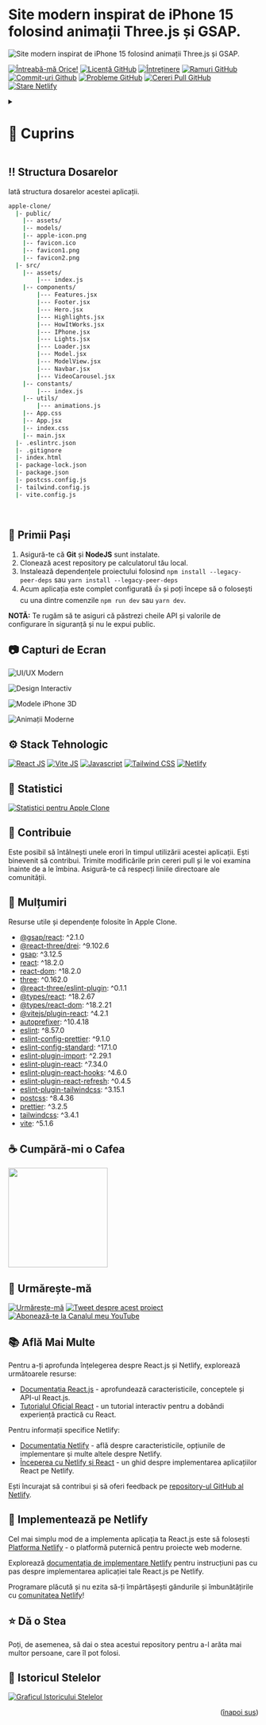 <a name="readme-top"></a>

# Site modern inspirat de iPhone 15 folosind animații Three.js și GSAP.

![Site modern inspirat de iPhone 15 folosind animații Three.js și GSAP.](/.github/images/img_main.png "Site modern inspirat de iPhone 15 folosind animații Three.js și GSAP.")

[![Întreabă-mă Orice!](https://flat.badgen.net/static/Ask%20me/anything?icon=github&color=black&scale=1.01)](https://github.com/mrarmas02 "Întreabă-mă Orice!")
[![Licență GitHub](https://flat.badgen.net/github/license/mrarmas02/apple-clone?icon=github&color=black&scale=1.01)](https://github.com/mrarmas02/apple-clone/blob/main/LICENSE "Licență GitHub")
[![Întreținere](https://flat.badgen.net/static/Maintained/yes?icon=github&color=black&scale=1.01)](https://github.com/mrarmas02/apple-clone/commits/main "Întreținere")
[![Ramuri GitHub](https://flat.badgen.net/github/branches/mrarmas02/apple-clone?icon=github&color=black&scale=1.01)](https://github.com/mrarmas02/apple-clone/branches "Ramuri GitHub")
[![Commit-uri Github](https://flat.badgen.net/github/commits/mrarmas02/apple-clone?icon=github&color=black&scale=1.01)](https://github.com/mrarmas02/apple-clone/commits "Commit-uri Github")
[![Probleme GitHub](https://flat.badgen.net/github/issues/mrarmas02/apple-clone?icon=github&color=black&scale=1.01)](https://github.com/mrarmas02/apple-clone/issues "Probleme GitHub")
[![Cereri Pull GitHub](https://flat.badgen.net/github/prs/mrarmas02/apple-clone?icon=github&color=black&scale=1.01)](https://github.com/mrarmas02/apple-clone/pulls "Cereri Pull GitHub")
[![Stare Netlify](https://api.netlify.com/api/v1/badges/e2c95681-9266-4df6-9fec-324951ab778b/deploy-status)](https://alexandruarmas.github.io/appleclone/ "Stare Netlify")

<!-- Cuprins -->
<details>

<summary>

# :notebook_with_decorative_cover: Cuprins

</summary>

- [Structura Dosarelor](#bangbang-structura-dosarelor)
- [Primii Pași](#toolbox-primii-pași)
- [Capturi de Ecran](#camera-capturi-de-ecran)
- [Stack Tehnologic](#gear-stack-tehnologic)
- [Statistici](#wrench-statistici)
- [Contribuie](#raised_hands-contribuie)
- [Mulțumiri](#gem-mulțumiri)
- [Cumpără-mi o Cafea](#coffee-cumpără-mi-o-cafea)
- [Urmărește-mă](#rocket-urmărește-mă)
- [Află Mai Multe](#books-află-mai-multe)
- [Implementează pe Netlify](#page_with_curl-implementează-pe-netlify)
- [Dă o Stea](#star-dă-o-stea)
- [Istoricul Stelelor](#star2-istoricul-stelelor)
- [Dă o Stea](#star-dă-o-stea)

</details>

## :bangbang: Structura Dosarelor

Iată structura dosarelor acestei aplicații.

```bash
apple-clone/
  |- public/
    |-- assets/
    |-- models/
    |-- apple-icon.png
    |-- favicon.ico
    |-- favicon1.png
    |-- favicon2.png
  |- src/
    |-- assets/
        |--- index.js
    |-- components/
        |--- Features.jsx
        |--- Footer.jsx
        |--- Hero.jsx
        |--- Highlights.jsx
        |--- HowItWorks.jsx
        |--- IPhone.jsx
        |--- Lights.jsx
        |--- Loader.jsx
        |--- Model.jsx
        |--- ModelView.jsx
        |--- Navbar.jsx
        |--- VideoCarousel.jsx
    |-- constants/
        |--- index.js
    |-- utils/
        |--- animations.js
    |-- App.css
    |-- App.jsx
    |-- index.css
    |-- main.jsx
  |- .eslintrc.json
  |- .gitignore
  |- index.html
  |- package-lock.json
  |- package.json
  |- postcss.config.js
  |- tailwind.config.js
  |- vite.config.js
```

<br />

## :toolbox: Primii Pași

1. Asigură-te că **Git** și **NodeJS** sunt instalate.
2. Clonează acest repository pe calculatorul tău local.
3. Instalează dependențele proiectului folosind `npm install --legacy-peer-deps` sau `yarn install --legacy-peer-deps`
4. Acum aplicația este complet configurată 👍 și poți începe să o folosești cu una dintre comenzile `npm run dev` sau `yarn dev`.

**NOTĂ:** Te rugăm să te asiguri că păstrezi cheile API și valorile de configurare în siguranță și nu le expui public.

## :camera: Capturi de Ecran

![UI/UX Modern](/.github/images/img1.png "UI/UX Modern")

![Design Interactiv](/.github/images/img2.png "Design Interactiv")

![Modele iPhone 3D](/.github/images/img3.png "Modele iPhone 3D")

![Animații Moderne](/.github/images/img4.png "Animații Moderne")

## :gear: Stack Tehnologic

[![React JS](https://skillicons.dev/icons?i=react "React JS")](https://react.dev/ "React JS") [![Vite JS](https://skillicons.dev/icons?i=vite "Vite JS")](https://vitejs.dev/ "Vite JS") [![Javascript](https://skillicons.dev/icons?i=js "Javascript")](https://developer.mozilla.org/en-US/docs/Web/JavaScript "Javascript") [![Tailwind CSS](https://skillicons.dev/icons?i=tailwind "Tailwind CSS")](https://tailwindcss.com/ "Tailwind CSS") [![Netlify](https://skillicons.dev/icons?i=netlify "Netlify")](https://netlify.app/ "Netlify")

## :wrench: Statistici

[![Statistici pentru Apple Clone](/.github/images/stats.svg "Statistici pentru Apple Clone")](https://pagespeed.web.dev/analysis?url=https://app-apple-clone.netlify.app/ "Statistici pentru Apple Clone")

## :raised_hands: Contribuie

Este posibil să întâlnești unele erori în timpul utilizării acestei aplicații. Ești binevenit să contribui. Trimite modificările prin cereri pull și le voi examina înainte de a le îmbina. Asigură-te că respecți liniile directoare ale comunității.

## :gem: Mulțumiri

Resurse utile și dependențe folosite în Apple Clone.

- [@gsap/react](https://www.npmjs.com/package/@gsap/react): ^2.1.0
- [@react-three/drei](https://www.npmjs.com/package/@react-three/drei): ^9.102.6
- [gsap](https://www.npmjs.com/package/gsap): ^3.12.5
- [react](https://www.npmjs.com/package/react): ^18.2.0
- [react-dom](https://www.npmjs.com/package/react-dom): ^18.2.0
- [three](https://www.npmjs.com/package/three): ^0.162.0
- [@react-three/eslint-plugin](https://www.npmjs.com/package/@react-three/eslint-plugin): ^0.1.1
- [@types/react](https://www.npmjs.com/package/@types/react): ^18.2.67
- [@types/react-dom](https://www.npmjs.com/package/@types/react-dom): ^18.2.21
- [@vitejs/plugin-react](https://www.npmjs.com/package/@vitejs/plugin-react): ^4.2.1
- [autoprefixer](https://www.npmjs.com/package/autoprefixer): ^10.4.18
- [eslint](https://www.npmjs.com/package/eslint): ^8.57.0
- [eslint-config-prettier](https://www.npmjs.com/package/eslint-config-prettier): ^9.1.0
- [eslint-config-standard](https://www.npmjs.com/package/eslint-config-standard): ^17.1.0
- [eslint-plugin-import](https://www.npmjs.com/package/eslint-plugin-import): ^2.29.1
- [eslint-plugin-react](https://www.npmjs.com/package/eslint-plugin-react): ^7.34.0
- [eslint-plugin-react-hooks](https://www.npmjs.com/package/eslint-plugin-react-hooks): ^4.6.0
- [eslint-plugin-react-refresh](https://www.npmjs.com/package/eslint-plugin-react-refresh): ^0.4.5
- [eslint-plugin-tailwindcss](https://www.npmjs.com/package/eslint-plugin-tailwindcss): ^3.15.1
- [postcss](https://www.npmjs.com/package/postcss): ^8.4.36
- [prettier](https://www.npmjs.com/package/prettier): ^3.2.5
- [tailwindcss](https://www.npmjs.com/package/tailwindcss): ^3.4.1
- [vite](https://www.npmjs.com/package/vite): ^5.1.6

## :coffee: Cumpără-mi o Cafea

[<img src="https://img.shields.io/badge/Buy_Me_A_Coffee-FFDD00?style=for-the-badge&logo=buy-me-a-coffee&logoColor=black" width="200" />](https://www.buymeacoffee.com/alexandruarmas "Cumpără-mi o Cafea")

## :rocket: Urmărește-mă

[![Urmărește-mă](https://img.shields.io/github/followers/mrarmas02?style=social&label=Follow&maxAge=2592000)](https://github.com/mrarmas02 "Urmărește-mă")
[![Tweet despre acest proiect](https://img.shields.io/twitter/url?style=social&url=https%3A%2F%2Ftwitter.com%2Fmrarmas02)](https://twitter.com/intent/tweet?text=Check+out+this+amazing+app:&url=https%3A%2F%2Fgithub.com%2Fmrarmas02%2Fapple-clone "Tweet despre acest proiect")
[![Abonează-te la Canalul meu YouTube](https://img.shields.io/youtube/channel/subscribers/UCNAz_hUVBG2ZUN8TVm0bmYw)](https://www.youtube.com/@ARM-Studios/?sub_confirmation=1 "Abonează-te la Canalul meu YouTube")

## :books: Află Mai Multe

Pentru a-ți aprofunda înțelegerea despre React.js și Netlify, explorează următoarele resurse:

- [Documentația React.js](https://reactjs.org/docs) - aprofundează caracteristicile, conceptele și API-ul React.js.
- [Tutorialul Oficial React](https://reactjs.org/tutorial) - un tutorial interactiv pentru a dobândi experiență practică cu React.

Pentru informații specifice Netlify:

- [Documentația Netlify](https://docs.netlify.com) - află despre caracteristicile, opțiunile de implementare și multe altele despre Netlify.
- [Începerea cu Netlify și React](https://docs.netlify.com/frameworks/react) - un ghid despre implementarea aplicațiilor React pe Netlify.

Ești încurajat să contribui și să oferi feedback pe [repository-ul GitHub al Netlify](https://github.com/netlify/netlify).

## :page_with_curl: Implementează pe Netlify

Cel mai simplu mod de a implementa aplicația ta React.js este să folosești [Platforma Netlify](https://app.netlify.com/start) - o platformă puternică pentru proiecte web moderne.

Explorează [documentația de implementare Netlify](https://docs.netlify.com/site-deploys/create-deploys) pentru instrucțiuni pas cu pas despre implementarea aplicației tale React.js pe Netlify.

Programare plăcută și nu ezita să-ți împărtășești gândurile și îmbunătățirile cu [comunitatea Netlify](https://community.netlify.com)!

## :star: Dă o Stea

Poți, de asemenea, să dai o stea acestui repository pentru a-l arăta mai multor persoane, care îl pot folosi.

## :star2: Istoricul Stelelor

<a href="https://star-history.com/#mrarmas02/apple-clone&Timeline">
<picture>
  <source media="(prefers-color-scheme: dark)" srcset="https://api.star-history.com/svg?repos=mrarmas02/apple-clone&type=Timeline&theme=dark" />
  <source media="(prefers-color-scheme: light)" srcset="https://api.star-history.com/svg?repos=mrarmas02/apple-clone&type=Timeline" />
  <img alt="Graficul Istoricului Stelelor" src="https://api.star-history.com/svg?repos=mrarmas02/apple-clone&type=Timeline" />
</picture>
</a>

<br />
<p align="right">(<a href="#readme-top">înapoi sus</a>)</p>
